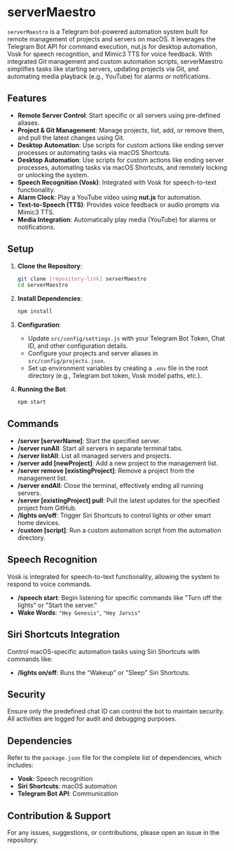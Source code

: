 # serverMaestro

`serverMaestro` is a Telegram bot-powered automation system built for remote management of projects and servers on macOS. It leverages the Telegram Bot API for command execution, nut.js for desktop automation, Vosk for speech recognition, and Mimic3 TTS for voice feedback. With integrated Git management and custom automation scripts, serverMaestro simplifies tasks like starting servers, updating projects via Git, and automating media playback (e.g., YouTube) for alarms or notifications.

## Features

- **Remote Server Control**: Start specific or all servers using pre-defined aliases.
- **Project & Git Management**: Manage projects, list, add, or remove them, and pull the latest changes using Git.
- **Desktop Automation**: Use scripts for custom actions like ending server processes or automating tasks via macOS Shortcuts.
- **Desktop Automation**: Use scripts for custom actions like ending server processes, automating tasks via macOS Shortcuts, and remotely locking or unlocking the system.
- **Speech Recognition (Vosk)**: Integrated with Vosk for speech-to-text functionality.
- **Alarm Clock**: Play a YouTube video using **nut.js** for automation.
- **Text-to-Speech (TTS)**: Provides voice feedback or audio prompts via Mimic3 TTS.
- **Media Integration**: Automatically play media (YouTube) for alarms or notifications.

## Setup

1. **Clone the Repository**:
    ```bash
    git clone [repository-link] serverMaestro
    cd serverMaestro
    ```

2. **Install Dependencies**:
    ```bash
    npm install
    ```

3. **Configuration**:
    - Update `src/config/settings.js` with your Telegram Bot Token, Chat ID, and other configuration details.
    - Configure your projects and server aliases in `src/config/projects.json`.
    - Set up environment variables by creating a `.env` file in the root directory (e.g., Telegram bot token, Vosk model paths, etc.).

4. **Running the Bot**:
    ```bash
    npm start
    ```

## Commands

- **/server [serverName]**: Start the specified server.
- **/server runAll**: Start all servers in separate terminal tabs.
- **/server listAll**: List all managed servers and projects.
- **/server add [newProject]**: Add a new project to the management list.
- **/server remove [existingProject]**: Remove a project from the management list.
- **/server endAll**: Close the terminal, effectively ending all running servers.
- **/server [existingProject] pull**: Pull the latest updates for the specified project from GitHub.
- **/lights on/off**: Trigger Siri Shortcuts to control lights or other smart home devices.
- **/custom [script]**: Run a custom automation script from the automation directory.

## Speech Recognition

Vosk is integrated for speech-to-text functionality, allowing the system to respond to voice commands.

- **/speech start**: Begin listening for specific commands like "Turn off the lights" or "Start the server."
- **Wake Words**: `"Hey Genesis"`, `"Hey Jarvis"`

## Siri Shortcuts Integration

Control macOS-specific automation tasks using Siri Shortcuts with commands like:
- **/lights on/off**: Runs the "Wakeup" or "Sleep" Siri Shortcuts.

## Security

Ensure only the predefined chat ID can control the bot to maintain security. All activities are logged for audit and debugging purposes. 

## Dependencies

Refer to the `package.json` file for the complete list of dependencies, which includes:
- **Vosk**: Speech recognition
- **Siri Shortcuts**: macOS automation
- **Telegram Bot API**: Communication

## Contribution & Support

For any issues, suggestions, or contributions, please open an issue in the repository.
